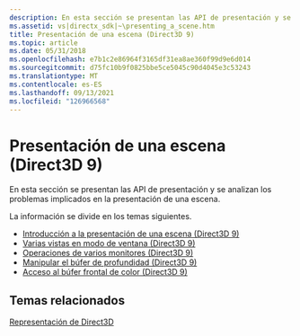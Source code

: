 ```yaml
---
description: En esta sección se presentan las API de presentación y se analizan los problemas implicados en la presentación de una escena.
ms.assetid: vs|directx_sdk|~\presenting_a_scene.htm
title: Presentación de una escena (Direct3D 9)
ms.topic: article
ms.date: 05/31/2018
ms.openlocfilehash: e7b1c2e86964f3165df31ea8ae360f99d9e6d014
ms.sourcegitcommit: d75fc10b9f0825bbe5ce5045c90d4045e3c53243
ms.translationtype: MT
ms.contentlocale: es-ES
ms.lasthandoff: 09/13/2021
ms.locfileid: "126966568"
---
```

# <a name="presenting-a-scene-direct3d-9"></a>Presentación de una escena (Direct3D 9)

En esta sección se presentan las API de presentación y se analizan los problemas implicados en la presentación de una escena.

La información se divide en los temas siguientes.

-   [Introducción a la presentación de una escena (Direct3D 9)](introduction-to-presenting-a-scene.md)
-   [Varias vistas en modo de ventana (Direct3D 9)](multiple-views-in-windowed-mode.md)
-   [Operaciones de varios monitores (Direct3D 9)](multiple-monitor-operations.md)
-   [Manipular el búfer de profundidad (Direct3D 9)](manipulating-the-depth-buffer.md)
-   [Acceso al búfer frontal de color (Direct3D 9)](accessing-the-color-front-buffer.md)

## <a name="related-topics"></a>Temas relacionados

<dl> <dt>

[Representación de Direct3D](direct3d-rendering.md)
</dt> </dl>

 

 



